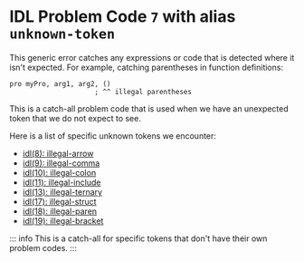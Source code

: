 # IDL Problem Code `7` with alias `unknown-token`

<!--@include: ./severity/disable_problem.md-->

<!--@include: ./severity/execution_error.md-->

This generic error catches any expressions or code that is detected where it isn't expected. For example, catching parentheses in function definitions:

```idl
pro myPro, arg1, arg2, ()
                     ; ^^ illegal parentheses
```

This is a catch-all problem code that is used when we have an unexpected token that we do not expect to see.

Here is a list of specific unknown tokens we encounter:

- [idl(8): illegal-arrow](./8.md)
- [idl(9): illegal-comma](./9.md)
- [idl(10): illegal-colon](./10.md)
- [idl(11): illegal-include](./11.md)
- [idl(13): illegal-ternary](./13.md)
- [idl(17): illegal-struct](./17.md)
- [idl(18): illegal-paren](./18.md)
- [idl(19): illegal-bracket](./19.md)

::: info
This is a catch-all for specific tokens that don't have their own problem codes.
:::
